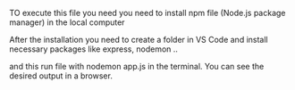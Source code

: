 TO execute this file you need you need to install npm file (Node.js package manager) in the local computer

After the installation you need to create a folder in VS Code and install necessary packages like express, nodemon ..

and this run file with nodemon app.js in the terminal. You can see the desired output in a browser.
